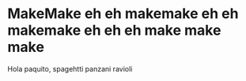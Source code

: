 # MakeMake eh eh makemake eh eh makemake eh eh eh make make make
Hola paquito, spagehtti panzani ravioli